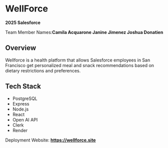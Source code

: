 

# WellForce

**2025 Salesforce**

Team Member Names:**Camila Acquarone Janine Jimenez Joshua Donatien**

## Overview

Wellforce is a health platform that allows Salesforce employees in San Francisco get personalized meal and snack recommendations based on dietary restrictions and preferences. 


## Tech Stack 
 - PostgreSQL
 - Express
 - Node.js
 - React
 - Open AI API
 - Clerk
 - Render 



Deployment Website: **https://wellforce.site**


